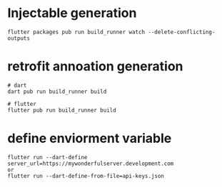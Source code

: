 # Injectable generation
    flutter packages pub run build_runner watch --delete-conflicting-outputs

# retrofit annoation generation 
    # dart
    dart pub run build_runner build

    # flutter	
    flutter pub run build_runner build

# define enviorment variable
    flutter run --dart-define server_url=https://mywonderfulserver.development.com
    or
    flutter run --dart-define-from-file=api-keys.json

